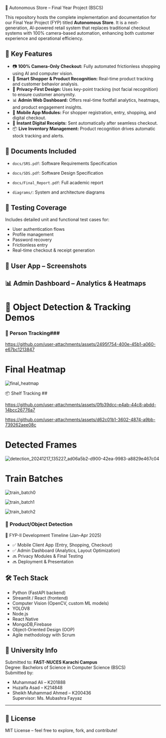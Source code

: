  🛒 Autonomous Store – Final Year Project (BSCS)

This repository hosts the complete implementation and documentation for our Final Year Project (FYP) titled **Autonomous Store**. It is a next-generation, AI-powered retail system that replaces traditional checkout systems with 100% camera-based automation, enhancing both customer experience and operational efficiency.

## 🚀 Key Features

- 📷 **100% Camera-Only Checkout:** Fully automated frictionless shopping using AI and computer vision.
- 🧠 **Smart Shopper & Product Recognition:** Real-time product tracking and customer behavior analysis.
- 🔐 **Privacy-First Design:** Uses key-point tracking (not facial recognition) to ensure customer anonymity.
- 📊 **Admin Web Dashboard:** Offers real-time footfall analytics, heatmaps, and product engagement insights.
- 📱 **Mobile App Modules:** For shopper registration, entry, shopping, and digital checkout.
- 🧾 **Instant Digital Receipts:** Sent automatically after seamless checkout.
- 📦 **Live Inventory Management:** Product recognition drives automatic stock tracking and alerts.

## 📁 Documents Included

- `docs/SRS.pdf`: Software Requirements Specification
- `docs/SDS.pdf`: Software Design Specification
- `docs/Final_Report.pdf`: Full academic report


- `diagrams/`: System and architecture diagrams

## 🧪 Testing Coverage

Includes detailed unit and functional test cases for:

- User authentication flows
- Profile management
- Password recovery
- Frictionless entry
- Real-time checkout & receipt generation
  
## 📱 User App – Screenshots
## 📊 Admin Dashboard – Analytics & Heatmaps
# 🎥 Object Detection & Tracking Demos

### 👤 Person Tracking### 


https://github.com/user-attachments/assets/2495f754-400e-45b1-a060-e67bc1213847

# Final Heatmap

![final_heatmap](https://github.com/user-attachments/assets/7abba252-3696-4bbf-8848-da2a36c049bf)




📦 Shelf Tracking  ## 

https://github.com/user-attachments/assets/0fb39dcc-e4ab-44c8-abdd-14bcc26776a7


https://github.com/user-attachments/assets/d62c01b1-3602-4874-a9bb-739262aee08c


# Detected Frames

![detection_20241217_135227_ad06a5b2-d900-42ea-9983-a8829e467c04](https://github.com/user-attachments/assets/b5199105-64bc-4f10-b4f0-9f4a3888ac20)

# Train Batches

![train_batch0](https://github.com/user-attachments/assets/e104e238-e93a-4999-822c-8329093328be)

![train_batch1](https://github.com/user-attachments/assets/ca3c6e23-2764-4ddf-bfde-e5bca82410b9)

![train_batch2](https://github.com/user-attachments/assets/b9c8816e-681a-4b7a-a94d-f6e97b49e223)


### 🎯 Product/Object Detection 




📅 FYP-II Development Timeline (Jan–Apr 2025)

- ✅ Mobile Client App (Entry, Shopping, Checkout)
- ✅ Admin Dashboard (Analytics, Layout Optimization)
- 🔜 Privacy Modules & Final Testing
- 🔜 Deployment & Presentation

## 🛠️ Tech Stack

- Python (FastAPI backend)
- Streamlit / React (frontend)
- Computer Vision (OpenCV, custom ML models)
- YOLOV8
- Node.js
- React Native
- MongoDB,Firebase
- Object-Oriented Design (OOP)
- Agile methodology with Scrum

## 🏫 University Info

Submitted to: **FAST-NUCES Karachi Campus**  
Degree: Bachelors of Science in Computer Science (BSCS)  
Submitted by:

- Muhammad Ali – K201888
- Huzaifa Asad – K214848
- Sheikh Muhammad Ahmed – K200436  
  Supervisor: Ms. Mubashra Fayyaz

---

## 📄 License

MIT License – feel free to explore, fork, and contribute!
